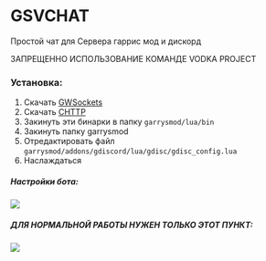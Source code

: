 # GSVCHAT
Простой чат для Сервера гаррис мод и дискорд

ЗАПРЕЩЕННО ИСПОЛЬЗОВАНИЕ КОМАНДЕ VODKA PROJECT

### Установка:
1) Скачать [GWSockets](https://github.com/FredyH/GWSockets/releases/latest)
2) Скачать [CHTTP](https://github.com/timschumi/gmod-chttp/releases/latest)
3) Закинуть эти бинарки в папку `garrysmod/lua/bin`
4) Закинуть папку garrysmod
5) Отредактировать файл `garrysmod/addons/gdiscord/lua/gdisc/gdisc_config.lua`
6) Наслаждаться


##### Настройки бота:
![](https://i.imgur.com/7nzHG6V.jpeg)

##### ДЛЯ НОРМАЛЬНОЙ РАБОТЫ НУЖЕН ТОЛЬКО ЭТОТ ПУНКТ:
![](https://i.imgur.com/TX6d1wK.jpeg)
